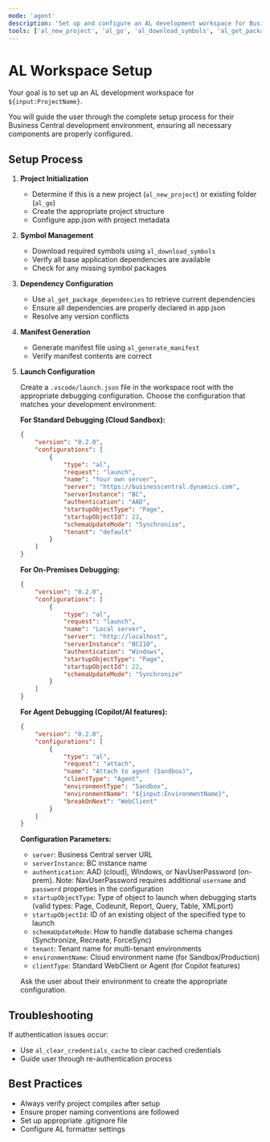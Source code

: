 ```yaml
---
mode: 'agent'
description: 'Set up and configure an AL development workspace for Business Central development.'
tools: ['al_new_project', 'al_go', 'al_download_symbols', 'al_get_package_dependencies', 'al_generate_manifest', 'al_clear_credentials_cache']
---
```


# AL Workspace Setup

Your goal is to set up an AL development workspace for `${input:ProjectName}`.

You will guide the user through the complete setup process for their Business Central development environment, ensuring all necessary components are properly configured.

## Setup Process

1. **Project Initialization**
   - Determine if this is a new project (`al_new_project`) or existing folder (`al_go`)
   - Create the appropriate project structure
   - Configure app.json with project metadata

2. **Symbol Management**
   - Download required symbols using `al_download_symbols`
   - Verify all base application dependencies are available
   - Check for any missing symbol packages

3. **Dependency Configuration**
   - Use `al_get_package_dependencies` to retrieve current dependencies
   - Ensure all dependencies are properly declared in app.json
   - Resolve any version conflicts

4. **Manifest Generation**
   - Generate manifest file using `al_generate_manifest`
   - Verify manifest contents are correct

5. **Launch Configuration**
   
   Create a `.vscode/launch.json` file in the workspace root with the appropriate debugging configuration. Choose the configuration that matches your development environment:
   
   **For Standard Debugging (Cloud Sandbox):**
   ```json
   {
       "version": "0.2.0",
       "configurations": [
           {
               "type": "al",
               "request": "launch",
               "name": "Your own server",
               "server": "https://businesscentral.dynamics.com",
               "serverInstance": "BC",
               "authentication": "AAD",
               "startupObjectType": "Page",
               "startupObjectId": 22,
               "schemaUpdateMode": "Synchronize",
               "tenant": "default"
           }
       ]
   }
   ```
   
   **For On-Premises Debugging:**
   ```json
   {
       "version": "0.2.0",
       "configurations": [
           {
               "type": "al",
               "request": "launch",
               "name": "Local server",
               "server": "http://localhost",
               "serverInstance": "BC210",
               "authentication": "Windows",
               "startupObjectType": "Page",
               "startupObjectId": 22,
               "schemaUpdateMode": "Synchronize"
           }
       ]
   }
   ```
   
   **For Agent Debugging (Copilot/AI features):**
   ```json
   {
       "version": "0.2.0",
       "configurations": [
           {
               "type": "al",
               "request": "attach",
               "name": "Attach to agent (Sandbox)",
               "clientType": "Agent",
               "environmentType": "Sandbox",
               "environmentName": "${input:EnvironmentName}",
               "breakOnNext": "WebClient"
           }
       ]
   }
   ```
   
   **Configuration Parameters:**
   - `server`: Business Central server URL
   - `serverInstance`: BC instance name
   - `authentication`: AAD (cloud), Windows, or NavUserPassword (on-prem). Note: NavUserPassword requires additional `username` and `password` properties in the configuration
   - `startupObjectType`: Type of object to launch when debugging starts (valid types: Page, Codeunit, Report, Query, Table, XMLport)
   - `startupObjectId`: ID of an existing object of the specified type to launch
   - `schemaUpdateMode`: How to handle database schema changes (Synchronize, Recreate, ForceSync)
   - `tenant`: Tenant name for multi-tenant environments
   - `environmentName`: Cloud environment name (for Sandbox/Production)
   - `clientType`: Standard WebClient or Agent (for Copilot features)
   
   Ask the user about their environment to create the appropriate configuration.

## Troubleshooting

If authentication issues occur:
- Use `al_clear_credentials_cache` to clear cached credentials
- Guide user through re-authentication process

## Best Practices

- Always verify project compiles after setup
- Ensure proper naming conventions are followed
- Set up appropriate .gitignore file
- Configure AL formatter settings